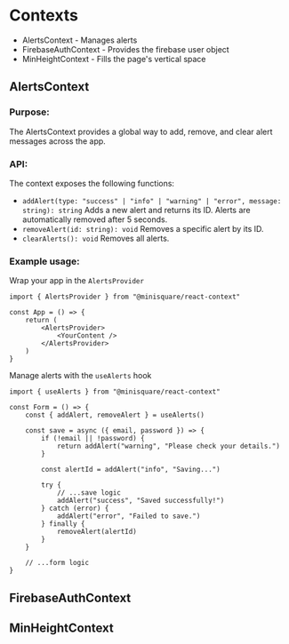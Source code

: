 # Contexts

-   AlertsContext - Manages alerts
-   FirebaseAuthContext - Provides the firebase user object
-   MinHeightContext - Fills the page's vertical space

## AlertsContext

### Purpose:

The AlertsContext provides a global way to add, remove, and clear alert messages across the app.

### API:

The context exposes the following functions:

-   `addAlert(type: "success" | "info" | "warning" | "error", message: string): string` Adds a new alert and returns its ID. Alerts are automatically removed after 5 seconds.
-   `removeAlert(id: string): void` Removes a specific alert by its ID.
-   `clearAlerts(): void` Removes all alerts.

### Example usage:

Wrap your app in the `AlertsProvider`

```
import { AlertsProvider } from "@minisquare/react-context"

const App = () => {
    return (
        <AlertsProvider>
            <YourContent />
        </AlertsProvider>
    )
}
```

Manage alerts with the `useAlerts` hook

```
import { useAlerts } from "@minisquare/react-context"

const Form = () => {
    const { addAlert, removeAlert } = useAlerts()

    const save = async ({ email, password }) => {
        if (!email || !password) {
            return addAlert("warning", "Please check your details.")
        }

        const alertId = addAlert("info", "Saving...")

        try {
            // ...save logic
            addAlert("success", "Saved successfully!")
        } catch (error) {
            addAlert("error", "Failed to save.")
        } finally {
            removeAlert(alertId)
        }
    }

    // ...form logic
}
```

## FirebaseAuthContext

## MinHeightContext
